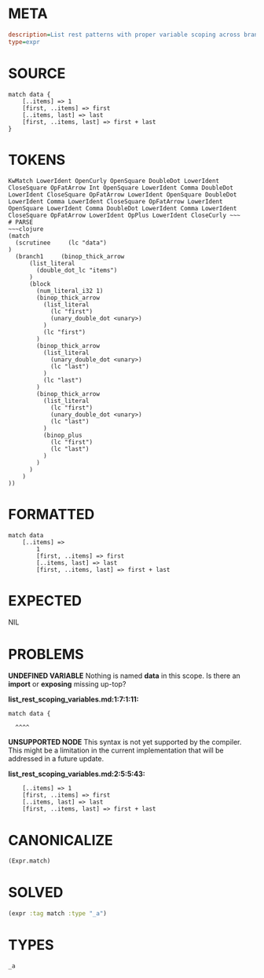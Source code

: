 # META
~~~ini
description=List rest patterns with proper variable scoping across branches
type=expr
~~~
# SOURCE
~~~roc
match data {
    [..items] => 1
    [first, ..items] => first
    [..items, last] => last
    [first, ..items, last] => first + last
}
~~~
# TOKENS
~~~text
KwMatch LowerIdent OpenCurly OpenSquare DoubleDot LowerIdent CloseSquare OpFatArrow Int OpenSquare LowerIdent Comma DoubleDot LowerIdent CloseSquare OpFatArrow LowerIdent OpenSquare DoubleDot LowerIdent Comma LowerIdent CloseSquare OpFatArrow LowerIdent OpenSquare LowerIdent Comma DoubleDot LowerIdent Comma LowerIdent CloseSquare OpFatArrow LowerIdent OpPlus LowerIdent CloseCurly ~~~
# PARSE
~~~clojure
(match
  (scrutinee     (lc "data")
)
  (branch1     (binop_thick_arrow
      (list_literal
        (double_dot_lc "items")
      )
      (block
        (num_literal_i32 1)
        (binop_thick_arrow
          (list_literal
            (lc "first")
            (unary_double_dot <unary>)
          )
          (lc "first")
        )
        (binop_thick_arrow
          (list_literal
            (unary_double_dot <unary>)
            (lc "last")
          )
          (lc "last")
        )
        (binop_thick_arrow
          (list_literal
            (lc "first")
            (unary_double_dot <unary>)
            (lc "last")
          )
          (binop_plus
            (lc "first")
            (lc "last")
          )
        )
      )
    )
))
~~~
# FORMATTED
~~~roc
match data
	[..items] => 
		1
		[first, ..items] => first
		[..items, last] => last
		[first, ..items, last] => first + last
~~~
# EXPECTED
NIL
# PROBLEMS
**UNDEFINED VARIABLE**
Nothing is named **data** in this scope.
Is there an **import** or **exposing** missing up-top?

**list_rest_scoping_variables.md:1:7:1:11:**
```roc
match data {
```
      ^^^^


**UNSUPPORTED NODE**
This syntax is not yet supported by the compiler.
This might be a limitation in the current implementation that will be addressed in a future update.

**list_rest_scoping_variables.md:2:5:5:43:**
```roc
    [..items] => 1
    [first, ..items] => first
    [..items, last] => last
    [first, ..items, last] => first + last
```


# CANONICALIZE
~~~clojure
(Expr.match)
~~~
# SOLVED
~~~clojure
(expr :tag match :type "_a")
~~~
# TYPES
~~~roc
_a
~~~
